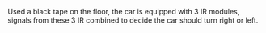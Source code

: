 Used a black tape on the floor, the car is equipped with 3 IR modules, 
signals from these 3 IR combined to decide the car should turn right or left.
